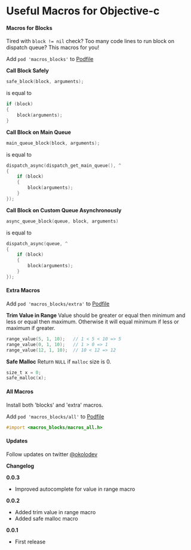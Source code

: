 Useful Macros for Objective-c
===

#### Macros for Blocks
Tired with `block != nil` check? Too many code lines to run block on dispatch queue? This macros for you!

Add `pod 'macros_blocks'` to [Podfile](http://guides.cocoapods.org/syntax/podfile.html)

**Call Block Safely**

```objective-c
safe_block(block, arguments);
```

is equal to

```objective-c
if (block)
{
    block(arguments);
}
```

**Call Block on Main Queue**

```objective-c
main_queue_block(block, arguments);
```

is equal to

```objective-c
dispatch_async(dispatch_get_main_queue(), ^
{
    if (block)
    {
        block(arguments);
    }
});
```

**Call Block on Custom Queue Asynchronously**

```objective-c
async_queue_block(queue, block, arguments)
```

is equal to

```objective-c
dispatch_async(queue, ^
{
    if (block)
    {
        block(arguments);
    }
});

```

#### Extra Macros

Add `pod 'macros_blocks/extra'` to [Podfile](http://guides.cocoapods.org/syntax/podfile.html)

**Trim Value in Range**
Value should be greater or equal then minimum and less or equal then maximum. Otherwise it will equal minimum if less or maximum if greater.
```objective-c
range_value(5, 1, 10);   // 1 < 5 < 10 => 5
range_value(0, 1, 10);   // 1 > 0 => 1
range_value(12, 1, 10);  // 10 < 12 => 12
```

**Safe Malloc**
Return `NULL` if `malloc` size is 0.
```objective-c
size_t x = 0;
safe_malloc(x);
```

#### All Macros
Install both 'blocks' and 'extra' macros.

Add `pod 'macros_blocks/all'` to [Podfile](http://guides.cocoapods.org/syntax/podfile.html)
```objective-c
#import <macros_blocks/macros_all.h>
```


#### Updates

Follow updates on twitter [@okolodev](https://twitter.com/okolodev)

**Changelog**

**0.0.3**
* Improved autocomplete for value in range macro

**0.0.2**
* Added trim value in range macro
* Added safe malloc macro

**0.0.1**
* First release
